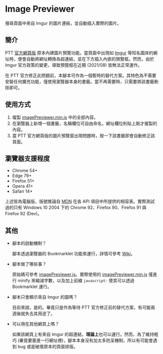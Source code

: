 # Image Previewer

搜尋頁面中來自 Imgur 的圖片連結，並自動插入實際的圖片。

## 簡介

PTT [官方網頁版](https://www.ptt.cc/bbs/index.html) 原本內建圖片預覽功能。當頁面中出現如 [Imgur](https://imgur.com) 等知名圖床的網址時，便會自動將網址轉換為超連結，並在下方插入內嵌的預覽框。然而，由於 Imgur 官方政策的變更，導致預覽框在近期 (2021/08) 皆無法正常運作。

在 PTT 官方修正此問題前，本腳本可作為一個暫時的替代方案。其特色為不需要安裝任何擴充功能，僅使用瀏覽器本身的書籤。當不再需要時，只需要將該書籤刪除即可。

## 使用方式

1. 複製 [imagePreviewer.min.js](imagePreviewer.min.js) 中的全部內容。
2. 在瀏覽器上新增一個書籤，名稱欄位可自由命名，網址欄位則貼上剛才複製的內容。
3. 當 PTT 官方網頁版的圖片預覽窗出現問題時，按一下該書籤即會自動修正該頁面。

## 瀏覽器支援程度

- Chrome 54+
- Edge 79+
- Firefox 51+
- Opera 41+
- Safari 14+

上述皆為電腦版，版號推論自 [MDN](https://developer.mozilla.org) 在各 API 項目中所提供的相容表。實際測試過的只有 Windows 10 2004 下的 Chrome 92、Firefox 90、Firefox 91 與 Firefox 92 (Dev)。

## 其他

- 腳本的啟動機制？

  腳本透過瀏覽器的 Bookmarklet 功能來運行，詳情可參考 [Wiki](https://en.wikipedia.org/wiki/Bookmarklet)。

- 腳本做了哪些事？

  原始碼可參考 [imagePreviewer.js](imagePreviewer.js)。實際使用的 [imagePreviewer.min.js](imagePreviewer.min.js) 僅進行 minify 來縮減字數，以及加上前綴 `javascript:` 使其可以透過 Bookmarklet 運行。

- 腳本只會顯示來自 Imgur 的圖嗎？

  目前來說，是的。畢竟只是作為等待 PTT 官方修正前的替代方案，有可能兩週後就失去其用途了。

- 可以用在其他網頁上嗎？

  如果該網頁上有來自 Imgur 的超連結，**理論上**也可以運行。然而，為了維持輕巧 (畢竟要塞進一行網址裡)，腳本本身沒有加太多防呆機制，所以有可能會遇到 bug 或是破壞原本的頁面排版。
